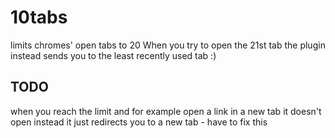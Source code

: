 10tabs
======

limits chromes' open tabs to 20
When you try to open the 21st tab the plugin instead sends you to the least recently used tab :)

TODO
----
when you reach the limit and for example open a link in a new tab
it doesn't open instead it just redirects you to a new tab - have to fix this
